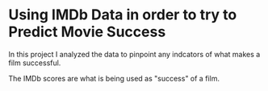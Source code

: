 # Using IMDb Data in order to try to Predict Movie Success

In this project I analyzed the data to pinpoint any indcators of what makes a film successful.

The IMDb scores are what is being used as "success" of a film.
